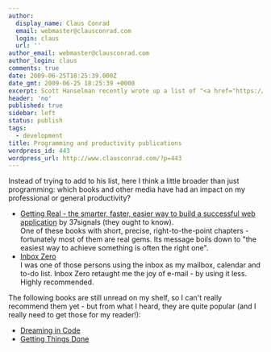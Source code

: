```yaml
---
author:
  display_name: Claus Conrad
  email: webmaster@clausconrad.com
  login: claus
  url: ''
author_email: webmaster@clausconrad.com
author_login: claus
comments: true
date: 2009-06-25T18:25:39.000Z
date_gmt: 2009-06-25 18:25:39 +0000
excerpt: Scott Hanselman recently wrote up a list of "<a href="https://www.hanselman.com/blog/six-essential-language-agnostic-programming-books">Six Essential Language Agnostic Programming Books</a>". That list, including the comments with other suggestions, is certainly worth a look. I have to admit that I haven't read most of what he lists, and only skimmed others.
header: 'no'
published: true
sidebar: left
status: publish
tags:
  - development
title: Programming and productivity publications
wordpress_id: 443
wordpress_url: http://www.clausconrad.com/?p=443
---
```

Instead of trying to add to his list, here I think a little broader than just programming: which books and other media have had an impact on my professional or general productivity?

*   [Getting Real - the smarter, faster, easier way to build a successful web application](https://basecamp.com/books/getting-real) by 37signals (they ought to know).  
    One of these books with short, precise, right-to-the-point chapters - fortunately most of them are real gems. Its message boils down to "the easiest way to achieve something is often the right one".
*   [Inbox Zero](https://www.43folders.com/izero)  
    I was one of those persons using the inbox as my mailbox, calendar and to-do list. Inbox Zero retaught me the joy of e-mail - by using it less. Highly recommended.

The following books are still unread on my shelf, so I can't really recommend them yet - but from what I heard, they are quite popular (and I really need to get those for my reader!):

*   [Dreaming in Code](https://www.amazon.com/gp/product/1400082471?ie=UTF8&tag=clausconrad-20&linkCode=as2&camp=1789&creative=390957&creativeASIN=1400082471)
*   [Getting Things Done](https://www.amazon.com/gp/product/0142000280?ie=UTF8&tag=clausconrad-20&linkCode=as2&camp=1789&creative=390957&creativeASIN=0142000280)
